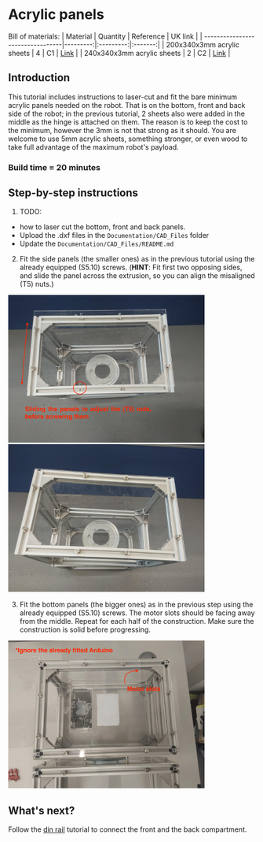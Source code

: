# Acrylic panels

Bill of materials:
| Material                         | Quantity | Reference | UK link |
| ---------------------------------|---------:|:---------:|:-------:|
| 200x340x3mm acrylic sheets | 4 | C1 | [Link](https://www.acrylicsheetcuttosize.co.uk/product/clear-acrylic-sheet/) |
| 240x340x3mm acrylic sheets | 2 | C2 | [Link](https://www.acrylicsheetcuttosize.co.uk/product/clear-acrylic-sheet/) |


## Introduction

This tutorial includes instructions to laser-cut and fit the bare minimum acrylic panels needed on the robot. That is on the bottom, front and back side of the robot; in the previous tutorial, 2 sheets also were added in the middle as the hinge is attached on them. The reason is to keep the cost to the minimum, however the 3mm is not that strong as it should. You are welcome to use 5mm acrylic sheets, something stronger, or even wood to take full advantage of the maximum robot's payload.

### Build time = 20 minutes

## Step-by-step instructions

1. TODO: 
 - how to laser cut the bottom, front and back panels.
 - Upload the .dxf files in the `Documentation/CAD_Files` folder
 - Update the `Documentation/CAD_Files/README.md`

2. Fit the side panels (the smaller ones) as in the previous tutorial using the already equipped (S5.10) screws. (**HINT**: Fit first two opposing sides, and slide the panel across the extrusion, so you can align the misaligned (T5) nuts.)

<p float="center">
  <img src="../../Documentation/Images/front_back_panels_1.jpeg" title="Attaching the side panels" width="400"/>
  <img src="../../Documentation/Images/front_back_panels_2.png" title="Attaching the side panels" width="400"/>
</p>

3. Fit the bottom panels (the bigger ones) as in the previous step using the already equipped (S5.10) screws. The motor slots should be facing away from the middle. Repeat for each half of the construction. Make sure the construction is solid before progressing.

<p float="center">
  <img src="../../Documentation/Images/bottom_panels.jpeg" title="Attaching the bottom panels" width="400"/>
</p>


## What's next?

Follow the [din rail](./din_rail.md) tutorial to connect the front and the back compartment.
